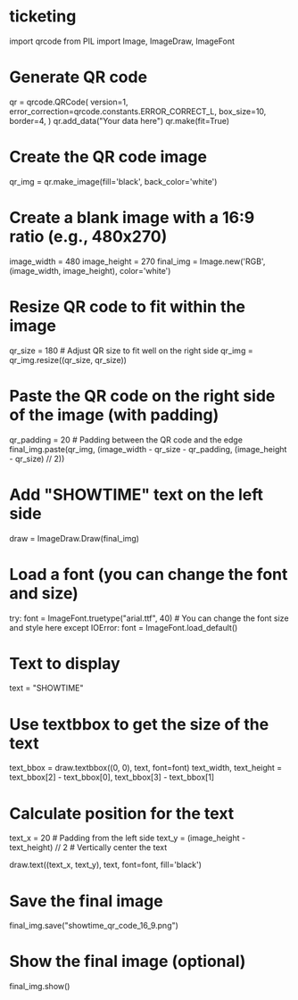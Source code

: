 # ticketing
import qrcode
from PIL import Image, ImageDraw, ImageFont

# Generate QR code
qr = qrcode.QRCode(
    version=1,
    error_correction=qrcode.constants.ERROR_CORRECT_L,
    box_size=10,
    border=4,
)
qr.add_data("Your data here")
qr.make(fit=True)

# Create the QR code image
qr_img = qr.make_image(fill='black', back_color='white')

# Create a blank image with a 16:9 ratio (e.g., 480x270)
image_width = 480
image_height = 270
final_img = Image.new('RGB', (image_width, image_height), color='white')

# Resize QR code to fit within the image
qr_size = 180  # Adjust QR size to fit well on the right side
qr_img = qr_img.resize((qr_size, qr_size))

# Paste the QR code on the right side of the image (with padding)
qr_padding = 20  # Padding between the QR code and the edge
final_img.paste(qr_img, (image_width - qr_size - qr_padding, (image_height - qr_size) // 2))

# Add "SHOWTIME" text on the left side
draw = ImageDraw.Draw(final_img)

# Load a font (you can change the font and size)
try:
    font = ImageFont.truetype("arial.ttf", 40)  # You can change the font size and style here
except IOError:
    font = ImageFont.load_default()

# Text to display
text = "SHOWTIME"

# Use textbbox to get the size of the text
text_bbox = draw.textbbox((0, 0), text, font=font)
text_width, text_height = text_bbox[2] - text_bbox[0], text_bbox[3] - text_bbox[1]

# Calculate position for the text
text_x = 20  # Padding from the left side
text_y = (image_height - text_height) // 2  # Vertically center the text

draw.text((text_x, text_y), text, font=font, fill='black')

# Save the final image
final_img.save("showtime_qr_code_16_9.png")

# Show the final image (optional)
final_img.show()
